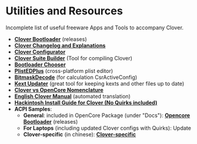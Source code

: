 # Utilities and Resources
Incomplete list of useful freeware Apps and Tools to accompany Clover.

- [**Clover Bootloader**](https://github.com/CloverHackyColor/CloverBootloader/releases) (releases)
- [**Clover Changelog and Explanations**](https://www.insanelymac.com/forum/topic/304530-clover-change-explanations/)
- [**Clover Configurator**](https://mackie100projects.altervista.org/download-clover-configurator/)
- [**Clover Suite Builder**](https://www.insanelymac.com/forum/topic/347872-introducing-clover-suite-builder/) (Tool for compiling Clover)
- [**Bootloader Chooser**](https://github.com/jief666/BootloaderChooser)
- [**PlistEDPlus**](https://github.com/ic005k/PlistEDPlus) (cross-platform plist editor)
- [**BitmaskDecode**](https://github.com/corpnewt/BitmaskDecode/) (for calculation CsrActiveConfig) 
- [**Kext Updater**](https://www.sl-soft.de/kext-updater/) (great tool for keeping kexts and other files up to date)
- [**Clover vs OpenCore Nomenclature**](https://github.com/dortania/OpenCore-Install-Guide/blob/master/clover-conversion/Clover-config.md)
- [**English Clover Manual**](https://drovosek01.github.io/CloverHackyColor-WebVersion/english/from%20Cloudconvert/Clover_Of_Khaki_Color_eng_5129.html) (automated translation)
- [**Hackintosh Install Guide for Clover (No Quirks included)**](https://hackintosh.gitbook.io/r-hackintosh-vanilla-desktop-guide/)
- **ACPI Samples**:
	- **General**: included in OpenCore Package (under "Docs"): [**Opencore Bootloader**](https://github.com/acidanthera/OpenCorePkg/releases) (releases)  
	- **For Laptops** (including updated Clover configs with Quirks): Update
	- **Clover-specific** (in chinese): [**Clover-specific**]( https://github.com/daliansky/P-little)
